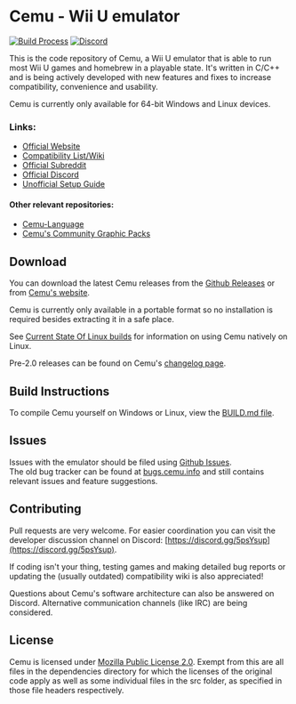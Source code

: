 # **Cemu - Wii U emulator**

[![Build Process](https://github.com/cemu-project/Cemu/actions/workflows/build.yml/badge.svg)](https://github.com/cemu-project/Cemu/actions/workflows/build.yml)
[![Discord](https://img.shields.io/discord/286429969104764928?label=Cemu&logo=discord&logoColor=FFFFFF)](https://discord.gg/5psYsup)


This is the code repository of Cemu, a Wii U emulator that is able to run most Wii U games and homebrew in a playable state.
It's written in C/C++ and is being actively developed with new features and fixes to increase compatibility, convenience and usability.

Cemu is currently only available for 64-bit Windows and Linux devices.

### Links:
 - [Official Website](https://cemu.info)
 - [Compatibility List/Wiki](https://wiki.cemu.info/wiki/Main_Page)
 - [Official Subreddit](https://reddit.com/r/Cemu)
 - [Official Discord](https://discord.gg/5psYsup)
 - [Unofficial Setup Guide](https://cemu.cfw.guide)

#### Other relevant repositories:
 - [Cemu-Language](https://github.com/cemu-project/Cemu-Language)
 - [Cemu's Community Graphic Packs](https://github.com/ActualMandM/cemu_graphic_packs)

## Download

You can download the latest Cemu releases from the [Github Releases](https://github.com/cemu-project/Cemu/releases/) or from [Cemu's website](http://cemu.info).

Cemu is currently only available in a portable format so no installation is required besides extracting it in a safe place.

See [Current State Of Linux builds](https://github.com/cemu-project/Cemu/issues/1) for information on using Cemu natively on Linux.

Pre-2.0 releases can be found on Cemu's [changelog page](http://cemu.info/changelog.html).

## Build Instructions

To compile Cemu yourself on Windows or Linux, view the [BUILD.md file](/BUILD.md).

## Issues

Issues with the emulator should be filed using [Github Issues](https://github.com/cemu-project/Cemu/issues).  
The old bug tracker can be found at [bugs.cemu.info](http://bugs.cemu.info) and still contains relevant issues and feature suggestions.

## Contributing

Pull requests are very welcome. For easier coordination you can visit the developer discussion channel on Discord: [https://discord.gg/5psYsup](https://discord.gg/5psYsup).

If coding isn't your thing, testing games and making detailed bug reports or updating the (usually outdated) compatibility wiki is also appreciated!

Questions about Cemu's software architecture can also be answered on Discord. Alternative communication channels (like IRC) are being considered.

## License
Cemu is licensed under [Mozilla Public License 2.0](/LICENSE.txt). Exempt from this are all files in the dependencies directory for which the licenses of the original code apply as well as some individual files in the src folder, as specified in those file headers respectively.
